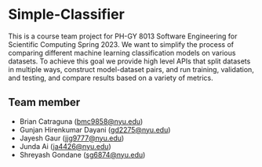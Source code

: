 # Simple-Classifier

This is a course team project for PH-GY 8013 Software Engineering for Scientific Computing Spring 2023. We want to simplify the process of comparing different machine learning classification models on various datasets. To achieve this goal we provide high level APIs that split datasets in multiple ways, construct model-dataset pairs, and run training, validation, and testing, and compare results based on a variety of metrics.

## Team member

- Brian Catraguna (bmc9858@nyu.edu)
- Gunjan Hirenkumar Dayani (gd2275@nyu.edu)
- Jayesh Gaur (jjg9777@nyu.edu)
- Junda Ai (ja4426@nyu.edu)
- Shreyash Gondane (sg6874@nyu.edu)

